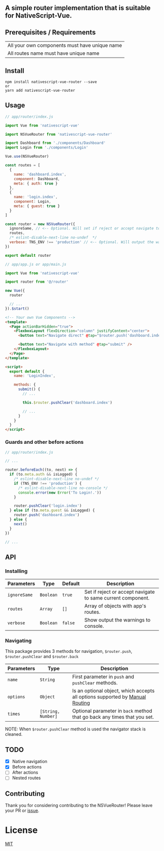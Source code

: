 ## A simple router implementation that is suitable for NativeScript-Vue.

## Prerequisites / Requirements

|                                               |
| --------------------------------------------- |
| All your own components must have unique name |
| All routes name must have unique name         |

## Install

```
npm install nativescript-vue-router --save
or
yarn add nativescript-vue-router
```

## Usage

```js
// app/router/index.js

import Vue from 'nativescript-vue'

import NSVueRouter from 'nativescript-vue-router'

import Dashboard from './components/Dashboard'
import Login from './components/Login'

Vue.use(NSVueRouter)

const routes = [
  {
    name: 'dashboard.index',
    component: Dashboard,
    meta: { auth: true }
  },
  {
    name: 'login.index',
    component: Login,
    meta: { guest: true }
  }
]

const router = new NSVueRouter({
  ignoreSame, // <-- Optional. Will set if reject or accept navigate to same current component.
  routes,
  /* eslint-disable-next-line no-undef  */
  verbose: TNS_ENV !== 'production' // <-- Optional. Will output the warnings to console.
})

export default router
```

```js
// app/app.js or app/main.js

import Vue from 'nativescript-vue'

import router from '@/router'

new Vue({
  router

  // ...
}).$start()
```

```html
<!-- Your own Vue Components -->
<template>
  <Page actionBarHidden="true">
    <FlexboxLayout flexDirection="column" justifyContent="center">
      <button text="Navigate direct" @tap="$router.push('dashboard.index')" />

      <button text="Navigate with method" @tap="submit" />
    </FlexboxLayout>
  </Page>
</template>

<script>
  export default {
    name: 'LoginIndex',

    methods: {
      submit() {
        // ...

        this.$router.pushClear('dashboard.index')

        // ...
      }
    }
  }
</script>
```

### Guards and other before actions

```js
// app/router/index.js

// ...

router.beforeEach((to, next) => {
  if (to.meta.auth && isLogged) {
    /* eslint-disable-next-line no-undef */
    if (TNS_ENV !== 'production') {
      /* eslint-disable-next-line no-console */
      console.error(new Error('To Login!.'))
    }

    router.pushClear('login.index')
  } else if (to.meta.guest && isLogged) {
    router.push('dashboard.index')
  } else {
    next()
  }
})

// ...
```

## API

### Installing

| Parameters   | Type      | Default | Description                                                 |
| ------------ | --------- | ------- | ----------------------------------------------------------- |
| `ignoreSame` | `Boolean` | `true`  | Set if reject or accept navigate to same current component. |
| `routes`     | `Array`   | `[]`    | Array of objects with app's routes.                         |
| `verbose`    | `Boolean` | `false` | Show output the warnings to console.                        |

### Navigating

This package provides 3 methods for navigation, `$router.push`, `$router.pushClear` and `$router.back`

| Parameters | Type               | Description                                                                                                                                             |
| ---------- | ------------------ | ------------------------------------------------------------------------------------------------------------------------------------------------------- |
| `name`     | `String`           | First parameter in `push` and `pushClear` methods.                                                                                                      |
| `options`  | `Object`           | Is an optional object, which accepts all options supported by [Manual Routing](https://nativescript-vue.org/en/docs/routing/manual-routing/#navigateto) |
| `times`    | `[String, Number]` | Optional parameter in `back` method that go back any times that you set.                                                                                |

NOTE: When `$router.pushClear` method is used the navigator stack is cleaned.

## TODO

- [x] Native navigation
- [x] Before actions
- [ ] After actions
- [ ] Nested routes

## Contributing

Thank you for considering contributing to the NSVueRouter! Please leave your PR or [issue](https://github.com/emiliogrv/nativescript-vue-router/issues).

# License

[MIT](https://opensource.org/licenses/MIT)

